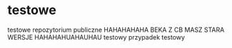 # testowe
testowe repozytorium publiczne
HAHAHAHAHA BEKA Z CB MASZ STARA WERSJE HAHAHAHUAHAUHAU
testowy przypadek testowy

